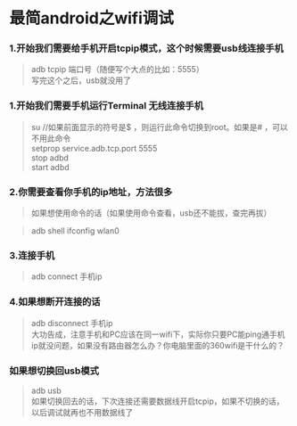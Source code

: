 # 最简android之wifi调试
### 1.开始我们需要给手机开启tcpip模式，这个时候需要usb线连接手机

> adb tcpip 端口号（随便写个大点的比如：5555）  
>写完这个之后，usb就没用了

### 1.开始我们需要手机运行Terminal 无线连接手机

> su //如果前面显示的符号是$ ，则运行此命令切换到root。如果是# ，可以不用此命令  
> setprop service.adb.tcp.port 5555  
> stop adbd  
> start adbd  

### 2.你需要查看你手机的ip地址，方法很多
>如果想使用命令的话（如果使用命令查看，usb还不能拔，查完再拔）

> adb shell ifconfig wlan0  


### 3.连接手机

> adb connect 手机ip

### 4.如果想断开连接的话

> adb disconnect 手机ip  
大功告成，注意手机和PC应该在同一wifi下，实际你只要PC能ping通手机ip就没问题，如果没有路由器怎么办？你电脑里面的360wifi是干什么的？

### 如果想切换回usb模式

> adb usb  
如果切换回去的话，下次连接还需要数据线开启tcpip，如果不切换的话，以后调试就再也不用数据线了

